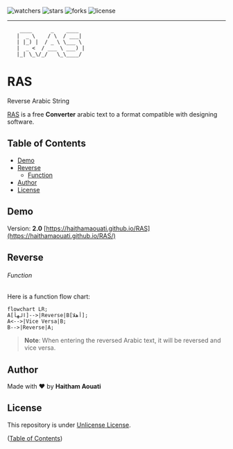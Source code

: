 ![watchers](https://custom-icon-badges.demolab.com/github/watchers/haithamaouati/RAS?logo=eye)
![stars](https://custom-icon-badges.demolab.com/github/stars/haithamaouati/RAS?logo=star)
![forks](https://custom-icon-badges.demolab.com/github/forks/haithamaouati/RAS?logo=repo-forked)
![license](https://custom-icon-badges.demolab.com/github/license/haithamaouati/RAS?logo=law)
___
```
    ____      _    ____  
   |  _ \    / \  / ___| 
   | |_) |  / _ \ \___ \ 
   |  _ <  / ___ \ ___) |
   |_| \_\/_/   \_\____/ 
```

# RAS
Reverse Arabic String

[RAS](https://haithamaouati.github.io/RAS) is a free **Converter** arabic text to a format compatible with designing software.

## Table of Contents
- [Demo](#demo)
- [Reverse](#reverse)
  - [Function](#function)
- [Author](#author)
- [License](#license)

## Demo
Version: **2.0**
[https://haithamaouati.github.io/RAS](https://haithamaouati.github.io/RAS/)

## Reverse

###### Function
Here is a function flow chart:

```mermaid
flowchart LR;
A[الهأ]-->|Reverse|B[أهلا];
A<-->|Vice Versa|B;
B-->|Reverse|A;
```

>**Note**:
> When entering the reversed Arabic text, it will be reversed and vice versa.

## Author
Made with :heart: by **Haitham Aouati**

## License
This repository is under [Unlicense License](https://github.com/haithamaouati/ar2en/blob/main/LICENSE).

([Table of Contents](#table-of-contents))
